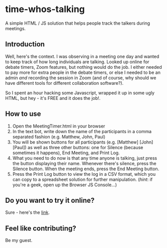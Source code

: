 # time-whos-talking
A simple HTML / JS solution that helps people track the talkers during meetings.

## Introduction
Well, here's the context. I was observing in a meeting one day and wanted to keep track of how long individuals are talking. Looked up online for debate timers, Zoom features, but nothing would do the job. I either needed to pay more for extra people in the debate timers, or else I needed to be an admin *and* recording the session in Zoom (and of course, why should we have different tools for different collaboration software?).

So I spent an hour hacking some Javascript, wrapped it up in some ugly HTML, but hey - it's FREE and it does the job!.

## How to use
1. Open the MeetingTimer.html in your browser
2. In the text bot, write down the name of the participants in a comma separated fashion (e.g. Matthew, John, Paul)
3. You will be shown buttons for all participants (e.g. [Matthew] [John] [Paul]) as well as three other buttons: one for Silence (because sometimes it happens), End Meeting, and Print Log.
4. What you need to do now is that any time anyone is talking, just press the button displaying their name. Whenever there's silence, press the Silence button. When the meeting ends, press the End Meeting button.
5. Press the Print Log button to view the log in a CSV format, which you can copy to a spreadsheet solution for further manipulation. (*hint*: if you're a geek, open up the Browser JS Console...)

## Do you want to try it online?
Sure - here's the [link](https://rawcdn.githack.com/maqqju/time-whos-talking/030c1d7d12f95c24a3e7b40bb2ea2b9566711fa3/MeetingTimer.html).

## Feel like contributing?
Be my guest.
